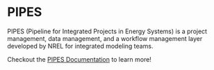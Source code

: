 # PIPES
PIPES (Pipeline for Integrated Projects in Energy Systems) is a project management, data management, and a workflow management layer developed by NREL for integrated modeling teams.

Checkout the [PIPES Documentation](https://nrel-pipes.github.io/pipes-core/) to learn more!
